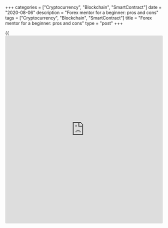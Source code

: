 +++
categories = ["Cryptocurrency", "Blockchain", "SmartContract"]
date = "2020-08-06"
description = "Forex mentor for a beginner: pros and cons"
tags = ["Cryptocurrency", "Blockchain", "SmartContract"]
title = "Forex mentor for a beginner: pros and cons"
type = "post"
+++

{{<iframe id="large-banner" src="https://www.bounty.group/#slide=11.0" width="100%" height="600" scrolling="no" style="border: 0px solid rgb(216, 221, 230); border-radius: 3px;">}}

August 6, 2020

August 6, 2020

Forex mentor for a beginner: pros and consOleg Tkachenko

The article covers the following subjects:

## How can you find the Top Forex trading coach?

How a beginner can start trading forex? Should you study the basics on
your own or work with a professional coach? Studying the Forex market
with a trading coach seems to be more reasonable. A mentor will show a
way in trading, so a beginner will save much time.

A trading tutor will point out the common errors in trading, share
his/her experience, help you make your first steps in trading.

On the other hand, most of the so-called free [Forex trading](https://www.fintechee.com/forex-trading-strategies/) mentor aims
at making money or luring [beginners](https://www.playgroundfx.com/blog/forex-for-beginners/) to the “kitchen”. Read on and you
will find out everything about the aims and methods of dishonest forex
teachers. You will also learn where to find a professional forex coach
and [how to](https://www.playgroundfx.com/blog/forex-trading-how-to/) choose the best one.

### My honest thoughts about modern “teachers” of trading

"He who can, does. He who cannot, teaches." These words written by
George Bernard Shaw are still relevant. There is plenty of information
on the Internet to learn Forex yourself.

There are also many Forex mentors/coaches willing to teach beginner
forex traders for free. However, it can end up with negative results for
a student.

Not all of the teachers offering their services have the required
qualifications and can share their experience.

Not all of the teachers offering their services have the required skills
and can share their experience. Their “Forex training” comes down to
describing common theories that you can well read on the Internet on
your own. Or they just describing the Forex trading tools that do not
work. At best, a student wastes time, at worst – money.

How to choose the right Forex mentor? I will try to answer in this
review.

![LiteForex: Forex mentor for a beginner: pros and cons][1]

### Forex training for a beginner: pros and cons of modern trading
coaching

Do you, like every beginner trader, come up with the question of what to
start with? Learn Forex on online free trading courses?

Learn trading yourself starting with a demo account? Pay to a
professional Forex trading mentor? Do not decide in haste. First, answer
the following questions:

  * If you were a successful trader and made good money on trading, would you spend your time on something that won’t yield you any income? (For example, would you teach someone for free or for a nominal cost, spending much time on it?)
  * If you had a profitable trading system, would you share it with someone for free?

Of course, there are enthusiasts willing to show off their achievements
for the sake of raising self-esteem. But they are rather an exception.
The majority simply want to monetize their knowledge.

I am now writing about those “teachers” who have recently flooded the
Internet with their offers to teach newbies professional trading. These
trading coaches usually lure people with a yield of 100% per annum and
higher.

I am in no way diminishing the merits of such great theorists and
practitioners of financial markets as Warren Buffett or Bill Williams.
But as practice shows, at best, most courses turn out to be a waste of
time for [beginners](https://www.playgroundfx.com/blog/forex-for-beginners/), at worst, they lose money.

### What Forex trading mentors can be like

The division into these groups is conditional, but it will help me give
a general idea of what kinds of trading coaches are in the financial
markets.

  1. "Pseudo teachers". This may include those who, in fact, hide other goals behind their willingness to teach.
  2. Trading mentors who aim at teaching their students something and share their experience with the next generation (the question of the cost of such training is not fundamental).

I will describe both groups in more detail below in each section. But,
first, I will share my own experience.

####  **An example from my own experience of learning trading with forex
mentorship**

>  **Negative experience.** My acquaintance with Forex and trading took
place in the second year of the Banking Academy. When I saw an offer to
take a basic trading training course for trading for free, I of course
took up that idea.

>

> There were two arguments for. It partly related to my future
profession, and most importantly, it was free! I was also bribed by the
fact that the course organizer was an actively promoted broker at that
time.

>

> I had no complaints about the training itself. I first got acquainted
with the concepts of quotes, the basics of technical and fundamental
analysis, etc. The course was interesting for a person who had no idea
about this, (I will add that at that time I had limited access to the
Internet). But at the end of the course, I was quite surprised.

>

> At the end of the training course in that trading [academy](https://www.playgroundfx.com/blog/online-trading-academy-reviews/), all
students were asked to pass an exam, which was about 30 questions on the
course passed. It was not difficult to pass it, but the results of the
exam were announced individually to everyone in a personal conversation.
Only later did I understand why.

>

> Each student was asked to complete the second stage of training by
opening a real deposit of $100. Moreover, the "mentor" himself promised
to supervise trading for real money, guaranteeing almost a 100% return.

>

> I responded to the mentor with a counteroffer. If he guaranteed almost
a 100% chance of profit, I was ready to try myself in trading but on
credit. I asked for a loan and promised to return him his $100 with
interest when I made my first profit. He didn’t accept my offer for some
reason… That is all you need to know about free Forex training courses.

![LiteForex: Forex mentor for a beginner: pros and cons][2]

>  **Positive experience.** My desire to study trading in the financial
markets and develop my trading skills was still strong. I wanted to be
if not a professional trader, then at least, a forex analyst (trading is
great psychological stress) was still strong.

>

> On one of the forums, I met some interesting guys who turned out to be
active traders working with one of the pretty good brokers. Common
chatting developed into Skype communication (now, it is even more
convenient to communicate via Zoom). Later, we completely switched to
the format described above.

>

> At first, I practiced currency trading a little under their guidance
on a demo account. This is not difficult if you open the screen or use
the TeamViewer program. Then I registered using the affiliate link of
one of them and, again under the guidance, but already on a real
account, I tried to enter my first trades.

>

> This guidance, assistance in the first steps (I’ll note it was free!)
helped me understand the basics of trading at least at the initial
level. Nobody taught me everything from scratch, explaining every
nuance. It was not training in the literal sense of the word. It was
mentoring.

>

> They guided me, gave me recommendations, showed real examples of
entering trades. I could study the theory of trading myself, but only
with the help of my mentors, I could get the practical experience of
trading.

I cannot say that all trading courses, seminars, and paid subscriptions
are scams. However, the lack of control and [regulation](https://www.playgroundfx.com/blog/forex-broker-regulation/) results in
irresponsibility. Of course, [fraud](https://www.letsplayfx.com/blog/cryptocurrency-fraud/)sters also try to profit from the
gullibility of beginner traders. You should wisely choose those who you
will learn from.

### How to choose top forex mentors? Key points to focus on.

I classified the first group of [Forex trading](https://www.fintechee.com/forex-trading-strategies/) mentors as "pseudo
teachers". They may try to share their experience and knowledge with
their students, but the real goals are different.

 **The most common goals pursued by the phony trading teachers:**

  *  **They want to sell their financial product.** They urge you to invest in their investment portfolio, buy their Expert Advisor, trading indicator, subscribe to their trading signals. Here, the plan is simple.

Much is anonymous on the Internet and a trader can’t claim to any
authority. The investment portfolio can be a fake, the EA sold could be
a slightly changed modification of a free [robot](https://www.playgroundfx.com/blog/automated-forex-trading-robot/).

  *  **They want to promote their [website](https://www.playgroundfx.com/blog/website-for-forex-trading/)/channel to attract advertisers or promote affiliate links.** The goal of the “teacher” is to increase traffic or make profits from an affiliate program. As a rule, such people do not know the Forex theory well and have never make a stable income in Forex.

The articles posted on the [website](https://www.playgroundfx.com/blog/website-for-forex-trading/) are the product of the team of
authors (copywriters) who rewrite information from other resources.
Practice shows that the profitability of such a business is relatively
low. The owner of the resource can’t afford professional articles by
experienced traders, therefore the professional value of such resources
can be questioned.

  *  **They want to attract subscribers.** The goal is similar, they want to make money by promoting their video channel. The task of the “teacher” is to be able to explain in an interesting, understandable, logical, and humorous manner.

Diction wins over well. And it doesn't matter that the “teacher” is
telling complete nonsense, or banality, like forex charts in trading.
Professionals, as a rule, do not spend time on such channels, and most
[beginners](https://www.playgroundfx.com/blog/forex-for-beginners/) stop at watching videos and do not go further. What do you
think is the quality of information on such channels?

Simply put, such teachers aim at urging an inexperienced beginner trader
to invest in a kitchen, subscribe to paid signals, buy a trading tool,
and so on.

Can you call it [fraud](https://www.letsplayfx.com/blog/cryptocurrency-fraud/)? It is a difficult question. On the one hand,
these people do teach some basics of trading currency pairs. On the
other hand, they use the trust of their students to their advantage.

So, a beginner trader interested in Forex should look for a trading
tutor who is will benefit from the success of the student. By the way, I
recommend you read you an interesting overview that can help you analyze
the information on the Internet. [How traders are brainwashed or a
battle of trolls][3].

But still, despite my subjective skepticism about “Forex trading
mentors” described above, things are not that bad. There are successful
professional traders willing to share their experiences. They are humans
and they need to help, to have attention and recognition.

They also sometimes want to take a break from trading by switching to
something else. But, unlike pseudo-teachers, they have earned authority
with their trading results, and it is quite logical that they are
unlikely to share them just for nothing.

### How to find the right Forex mentor? A few good tips

This section will deal with real professional Forex trading mentors or
coaches. The mentors, I referred to the second group in the first
section (those who are interested in teaching) also want to get the most
out of their help. Their goals:

  *  **Financial goals.** I mean paid training. It refers to some well-known trading academies. However, you should understand that a professional trader will teach only if it is more profitable for him/her than trading.

Such courses will hardly be cheap **,** although it is possible that the
trader simply likes to alternate trading with training.

  *  **Psychological motivation.** Some people tend to be popular, you might even call it vanity. They love to be talked about and admired for their success.

To get recognition and popularity, they are even ready to teach for a
nominal fee. However, you can forget about the individual approach to
the student in this case.

  *  **Enthusiasm.** There is a category of people who want to benefit others and they are ready to transfer their knowledge only for the sake of the process itself. To be honest, I do not know people among professionals who are ready to teach someone and spend their time just for the sake of humanity.
  *  **Extra income.** It partially corresponds to what I have already written before. It refers to affiliate programs. Professional traders are interested in developing an affiliate network and profits made by their referrals.

Therefore, they are willing to spend part of their time in newbies to
help beginner traders gain experience.

There is a category of people for whom trading is contraindicated due to
psychological and emotional instability. They may have excellent trading
experience and knowledge, but they do not have a positive trading
[history](https://www.fixpro.org/post/chargeless-historical-data-api-backtesting/). The reason for their failure is excitement, imbalance. But they
can be excellent teachers because the negative experience is also
experience.

You can learn their knowledge and take into account psychological
mistakes. This way, you will be able to learn from such mentors the best
and use this knowledge in building your [Forex trading](https://www.fintechee.com/forex-trading-strategies/) system.

I will dwell on training from partners (via affiliate programs) in more
detail. I believe that it is one of the simplest, most effective,
ratings [provided by the broker][4].

 **1\. A forex partner is interested in the success of his/her referral
because:**

  *  **A Forex partner will recommend to the student the broker who he/she has been working for a long time with.** The partner is interested both in maintaining his/her reputation and in long-term cooperation with the referral who is now a student.
  *  **A partner receives a profit from each referral attracted.** Therefore, the partners are interested in the success of their referral students. After all, if the newly attracted traders trade with a profit, then they will hardly leave Forex.
  * Partners are interested in the success of their referrals, their reputation, and popularity in the trader community can attract new referral traders.

![LiteForex: Forex mentor for a beginner: pros and cons][5]

There is one nuance. A [Forex trading](https://www.fintechee.com/forex-trading-strategies/) mentor will hardly waste time
explaining the theory, so the students will have to study a lot on their
own. The task of the mentor is to share the working trading systems.
They also help students avoid common mistakes beginner traders make, to
point out any features of the broker/indicator/forex chart/ trading
platform.

And the right trading mentor will be willing to help you if he/she sees
your desire to learn [Forex trading](https://www.fintechee.com/forex-trading-strategies/). At least, if the trader is not
engaged in teaching, he/she can always suggest who you can [contact](https://www.playgroundfx.com/contact/).

Brokers now see significant advantages in working with such professional
traders. Professional traders see brokers as a platform for their PR. It
is quite logical that they will not risk their reputation by cooperating
with knowingly [fraud](https://www.letsplayfx.com/blog/cryptocurrency-fraud/)ulent companies.

Brokers, in turn, are interested in attracting professional partners.
Professionals, instead of “making money at any cost”, would aim at
teaching trading to newbies, transfer their knowledge, or at least point
out the direction.

Therefore, I can say that it is the most optimal way, in [terms](https://www.fintechee.com/terms/) of money
and return, to look for a Forex mentor through professional trader
forums. Or you can search on trading forums/blogs organized by brokerage
companies.

### How a beginner can find a good trading coach or mentor:

  *  **Define clear targets, make up a plan.** Before looking for a mentor, you need to understand what you want to achieve, the final result. If you know your goal, you will understand what you want from the mentor.
  *  **Do you want to complete a full course of study or just gain practical trading experience?** Or, maybe, you want to understand certain types of [trading strategies](https://www.fintechee.com/forex-trading-strategies/) and choose the best forex system for you.
  *  **Study the basics of trading yourself.** There many free books on trading on the Internet. You can get a general idea of trading and financial markets, study the general concepts of Forex and trading tools. A forex mentor will help you apply this knowledge to practice, prevent you from most common trading errors, share unique experiences.

Communicate as much as possible on professional trading forums, read
brokers' blogs (why broker blogs, I explained above. The reputation is
important to brokers, so the criteria for selecting authors are very
high here!). This will help you understand the level of the Forex
mentor’s skills in a particular aspect.

I want to again stress that you should not look for a forex mentor based
on search queries on the Internet. Ignore individual investment blogs
with intrusive ads for specific brokers and referral links. All those
forex coaches are likely to fall in the first group of the pseudo-
teachers, who I described in the first section.

Look for [Forex trading](https://www.fintechee.com/forex-trading-strategies/) mentors among people who do not seek to promote
their coaching services. Search on the professional trader or [investor](https://www.fintechee.com/tutorial-for-forex-trading/investor-mode/)
forums, in the [traders’ [ranking](https://www.playgroundfx.com/blog/crypto-exchange-ranking/)s][6] on brokers’ [website](https://www.playgroundfx.com/blog/website-for-forex-trading/)s and [trader
blogs][7] posted by brokers.

Be self-motivated. When the teacher sees your desire, the desire to
learn, and practice, he/she will share his experience with you with
greater efficiency.

Do not be afraid to [contact](https://www.playgroundfx.com/contact/) professional traders directly. For example,
chat or email the [best traders of the broker's [ranking](https://www.playgroundfx.com/blog/crypto-exchange-ranking/)s][6] and ask who
they can recommend as a trading mentor and on what [terms](https://www.fintechee.com/terms/). They may
provide you with some useful information or, if you're lucky, they will
take you as a student themselves.

 **Conclusion.** Try to rely only on yourself. Set goals, make up a
plan, practice your knowledge and trading skills on a demo account.
Listen only to yourself and trust only yourself. Do not spend your money
in haste.

If you decide that you need trading courses /seminars/ forex tutors,
ignore those who convincingly impose advertising without giving relevant
knowledge or showing sufficient experience.

Pay attention to analytical resources, brokers, professional trading
communities (MyFxBook, TradingView), where you can find proven
professional traders.

Share with the readers of the LiteForex blog how you studied trading
forex:

  * What did you start with? How much time did you need to study the general concepts?
  * What sources did you use?
  * Did you study on trading courses? What can you recommend beginner traders?

I thank you and wish you successful trading!

* * *

P.S. Did you like my article? Share it in social networks: it will be
the best “thank you" :)

Ask me questions and comment below. I’ll be glad to answer your
questions and give necessary explanations.

 **Useful links:**

  * I recommend trying to trade with a reliable broker [here][8]. The system allows you to trade by yourself or copy successful traders from all across the globe.
  * Use my promo-code BLOG for getting deposit bonus 50% on LiteForex platform. Just enter this code in the appropriate field while [depositing][9] your trading account.
  * Telegram channel with high-quality analytics, Forex reviews, training articles, and other useful things for traders <t.me/liteforex>

![Forex mentor for a beginner: pros and cons][10]

The content of this article reflects the author’s opinion and does not
necessarily reflect the official position of LiteForex. The material
published on this page is provided for informational purposes only and
should not be considered as the provision of investment advice for the
purposes of Directive 2004/39/EC.

Rate this article:

{{value}}

( {{count}} {{title}} )

   1. cdn.liteforex.com/cache/uploads/blog_post/blog_posts/forex-mentor-za-i-protiv-dlya-nachinayushchego-trejdera/forex-mentor-1.png?w=30&s=88ce9ccd327c8e1f74db1c041d41cc5f
   2. cdn.liteforex.com/cache/uploads/blog_post/blog_posts/forex-mentor-za-i-protiv-dlya-nachinayushchego-trejdera/forex-mentor-2.png?w=30&s=910b9f4cd6d3042269801ca44cd0ed98
   3. www.liteforex.com/blog/for-professionals/how-traders-are-brainwashed-or-a-battle-of-trolls/
   4. my.liteforex.com/traders/index?sort=total_equity
   5. cdn.liteforex.com/cache/uploads/blog_post/blog_posts/forex-mentor-za-i-protiv-dlya-nachinayushchego-trejdera/forex-mentor-3.png?w=30&s=f394e2a718cbe5a3b10db5d2c7ed4aa8
   6. my.liteforex.com/traders?type=total_equity
   7. www.liteforex.com/blog/
   8. my.liteforex.com/?category=for-[beginners](https://www.playgroundfx.com/blog/forex-for-beginners/)&slug=forex-mentor-for-a-beginner-pros-and-cons&openPopup=%2Fregistration%2Fpopup&utm_source=blog&utm_medium=article&utm_campaign=bonus
   9. my.liteforex.com/deposit/?category=for-[beginners](https://www.playgroundfx.com/blog/forex-for-beginners/)&slug=forex-mentor-for-a-beginner-pros-and-cons&promo_code=BLOG&utm_source=blog&utm_medium=article&utm_campaign=bonus
   10. cdn.liteforex.com/cache/uploads/blog_post/blog_posts/forex-mentor-za-i-protiv-dlya-nachinayushchego-trejdera/forex-mentor-preview.png?q=75&w=1000&s=b051f6db84b22f665b201bf931219108
